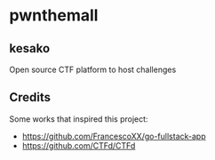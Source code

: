 # pwnthemall

## kesako

Open source CTF platform to host challenges

## Credits

Some works that inspired this project:

- https://github.com/FrancescoXX/go-fullstack-app
- https://github.com/CTFd/CTFd
